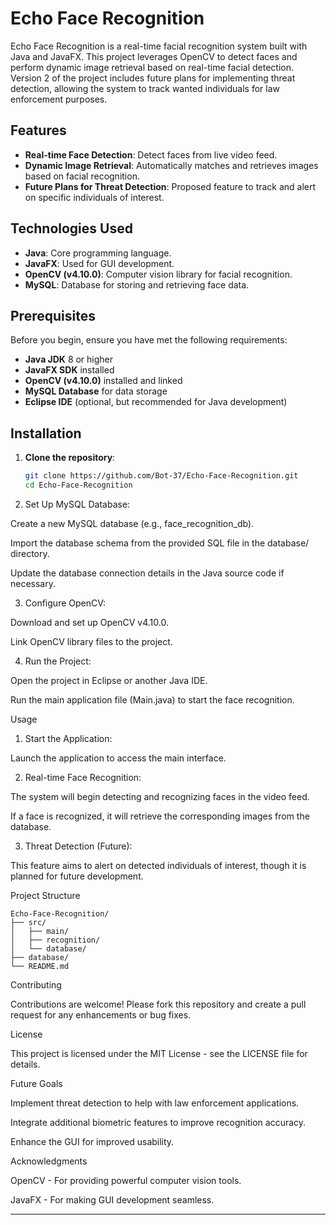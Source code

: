 # Echo Face Recognition

Echo Face Recognition is a real-time facial recognition system built with Java and JavaFX. This project leverages OpenCV to detect faces and perform dynamic image retrieval based on real-time facial detection. Version 2 of the project includes future plans for implementing threat detection, allowing the system to track wanted individuals for law enforcement purposes.

## Features

- **Real-time Face Detection**: Detect faces from live video feed.
- **Dynamic Image Retrieval**: Automatically matches and retrieves images based on facial recognition.
- **Future Plans for Threat Detection**: Proposed feature to track and alert on specific individuals of interest.

## Technologies Used

- **Java**: Core programming language.
- **JavaFX**: Used for GUI development.
- **OpenCV (v4.10.0)**: Computer vision library for facial recognition.
- **MySQL**: Database for storing and retrieving face data.

## Prerequisites

Before you begin, ensure you have met the following requirements:

- **Java JDK** 8 or higher
- **JavaFX SDK** installed
- **OpenCV (v4.10.0)** installed and linked
- **MySQL Database** for data storage
- **Eclipse IDE** (optional, but recommended for Java development)

## Installation

1. **Clone the repository**:
   ```bash
   git clone https://github.com/Bot-37/Echo-Face-Recognition.git
   cd Echo-Face-Recognition

2. Set Up MySQL Database:

Create a new MySQL database (e.g., face_recognition_db).

Import the database schema from the provided SQL file in the database/ directory.

Update the database connection details in the Java source code if necessary.



3. Configure OpenCV:

Download and set up OpenCV v4.10.0.

Link OpenCV library files to the project.



4. Run the Project:

Open the project in Eclipse or another Java IDE.

Run the main application file (Main.java) to start the face recognition.




Usage

1. Start the Application:

Launch the application to access the main interface.



2. Real-time Face Recognition:

The system will begin detecting and recognizing faces in the video feed.

If a face is recognized, it will retrieve the corresponding images from the database.



3. Threat Detection (Future):

This feature aims to alert on detected individuals of interest, though it is planned for future development.




Project Structure
```
Echo-Face-Recognition/
├── src/
│   ├── main/
│   ├── recognition/
│   └── database/
├── database/
└── README.md
```
Contributing

Contributions are welcome! Please fork this repository and create a pull request for any enhancements or bug fixes.

License

This project is licensed under the MIT License - see the LICENSE file for details.

Future Goals

Implement threat detection to help with law enforcement applications.

Integrate additional biometric features to improve recognition accuracy.

Enhance the GUI for improved usability.


Acknowledgments

OpenCV - For providing powerful computer vision tools.

JavaFX - For making GUI development seamless.


---


